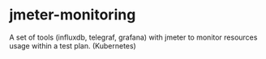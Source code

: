 # jmeter-monitoring
A set of tools (influxdb, telegraf, grafana) with jmeter to monitor resources usage within a test plan. (Kubernetes)
